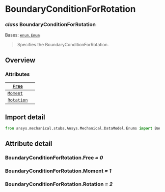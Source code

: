 # BoundaryConditionForRotation

### *class* BoundaryConditionForRotation

Bases: [`enum.Enum`](https://docs.python.org/3/library/enum.html#enum.Enum)

> Specifies the BoundaryConditionForRotation.

> <!-- !! processed by numpydoc !! -->

## Overview

### Attributes

| [`Free`](#BoundaryConditionForRotation.Free)                                       |    |
|------------------------------------------------------------------------------------|----|
| [`Moment`](../../../ACT/Automation/Mechanical/BoundaryConditions/Moment.md#Moment) |    |
| [`Rotation`](#BoundaryConditionForRotation.Rotation)                               |    |

## Import detail

```python
from ansys.mechanical.stubs.Ansys.Mechanical.DataModel.Enums import BoundaryConditionForRotation
```

## Attribute detail

### BoundaryConditionForRotation.Free *= 0*

### BoundaryConditionForRotation.Moment *= 1*

### BoundaryConditionForRotation.Rotation *= 2*
